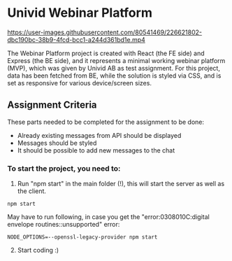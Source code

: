 # Univid Webinar Platform

https://user-images.githubusercontent.com/80541469/226621802-dbc190bc-38b9-4fcd-bcc1-a244d361bd1e.mp4

The Webinar Platform project is created with React (the FE side) and Express (the BE side), and it represents a minimal working webinar platform (MVP), which was given by Univid AB as test assignment. For this project, data has been fetched from BE, while the solution is styled via CSS, and is set as responsive for various device/screen sizes.

## Assignment Criteria

These parts needed to be completed for the assignment to be done:

- Already existing messages from API should be displayed
- Messages should be styled
- It should be possible to add new messages to the chat

### To start the project, you need to:

1. Run "npm start" in the main folder (!), this will start the server as well as the client.

```
npm start
```

May have to run following, in case you get the "error:0308010C:digital envelope routines::unsupported" error:

```
NODE_OPTIONS=--openssl-legacy-provider npm start
```

2. Start coding :)
